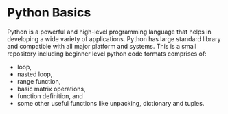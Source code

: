 # Python Basics
Python is a powerful and high-level programming language that helps in developing a wide variety of applications. Python has large standard library and compatible with all major platform and systems. This is a small repository including beginner level python code formats comprises of: 
* loop, 
* nasted loop, 
* range function, 
* basic matrix operations, 
* function definition, and 
* some other useful functions like unpacking, dictionary and tuples.
